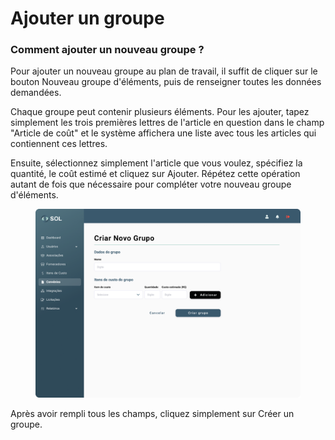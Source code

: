 # Ajouter un groupe

### Comment ajouter un nouveau groupe ?

Pour ajouter un nouveau groupe au plan de travail, il suffit de cliquer sur le bouton Nouveau groupe d'éléments, puis de renseigner toutes les données demandées.

Chaque groupe peut contenir plusieurs éléments. Pour les ajouter, tapez simplement les trois premières lettres de l'article en question dans le champ "Article de coût" et le système affichera une liste avec tous les articles qui contiennent ces lettres.

Ensuite, sélectionnez simplement l'article que vous voulez, spécifiez la quantité, le coût estimé et cliquez sur Ajouter. Répétez cette opération autant de fois que nécessaire pour compléter votre nouveau groupe d'éléments.

<figure><img src="../../../../.gitbook/assets/novo grupo.png" alt=""><figcaption></figcaption></figure>

Après avoir rempli tous les champs, cliquez simplement sur Créer un groupe.
